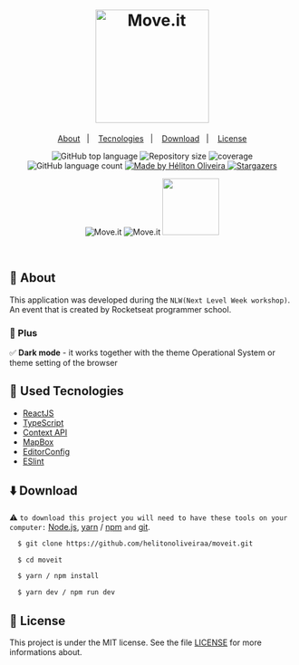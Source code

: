 <h1 align="center">
  <img src="https://res.cloudinary.com/dzn5ixmhq/image/upload/v1614260676/move.it/logo_f6jabl.png" alt="Move.it" width="200">
</h1>

<p align="center">
  <a href="#memo-about">About</a>&nbsp;&nbsp;&nbsp;|&nbsp;&nbsp;&nbsp;
  <a href="#wrench-used-tecnologies">Tecnologies</a>&nbsp;&nbsp;&nbsp;|&nbsp;&nbsp;&nbsp;
  <a href="#arrowdown-download">Download</a>&nbsp;&nbsp;&nbsp;|&nbsp;&nbsp;&nbsp;
  <a href="#pagefacingup-license">License</a>
</p>

<p align="center">
  <img alt="GitHub top language" src="https://img.shields.io/github/languages/top/helitonoliveiraa/moveit.svg">

  <img alt="Repository size" src="https://img.shields.io/github/repo-size/helitonoliveiraa/moveit.svg?color=%2339b100">

  <img alt="coverage" src="https://img.shields.io/codecov/c/gh/helitonoliveiraa/moveit?logo=codecov" />

  <img alt="GitHub language count" src="https://img.shields.io/github/languages/count/helitonoliveiraa/moveit?color=%232AA9E0">

  <a href="https://www.linkedin.com/in/helitonoliveira/">
    <img alt="Made by Héliton Oliveira" src="https://img.shields.io/badge/made%20by-Héliton Oliveira-%238257e6">
  </a>

  <a href="https://github.com/helitonoliveiraa/moveit/stargazers">
    <img alt="Stargazers" src="https://img.shields.io/github/stars/helitonoliveiraa/moveit?style=social">
  </a>
</p>

<p align="center">
  <img src="https://res.cloudinary.com/dzn5ixmhq/image/upload/v1614260731/move.it/image_lwbchg.png" alt="Move.it">

  <img src="https://res.cloudinary.com/dzn5ixmhq/image/upload/v1614352548/move.it/image_3_n2iwqg.png" alt="Move.it">

  <a href="https://moveit.heliton.dev/">
    <img src="https://res.cloudinary.com/dzn5ixmhq/image/upload/v1614434454/vercel-logo_xwytbg.png" width="100">
  </a>
</p>

<br />

## :memo: About

This application was developed during the `NLW(Next Level Week workshop)`.  An event that is created by Rocketseat programmer school.

### :rocket: Plus

✅ **Dark mode** - it works together with the theme Operational System or theme setting of the browser

## :wrench: Used Tecnologies

- [ReactJS](https://pt-br.reactjs.org/)
- [TypeScript](https://www.typescriptlang.org/)
- [Context API](https://pt-br.reactjs.org/docs/context.html)
- [MapBox](https://www.mapbox.com/)
- [EditorConfig](https://editorconfig.org/)
- [ESlint](https://eslint.org/)

## :arrow_down: Download

⚠ `to download this project you will need to have these tools on your computer:`
[Node.js](https://nodejs.org/en/), [yarn](https://yarnpkg.com/) / [npm]() `and` [git](https://git-scm.com/).

```bash
  $ git clone https://github.com/helitonoliveiraa/moveit.git

  $ cd moveit

  $ yarn / npm install

  $ yarn dev / npm run dev
```



## :page_facing_up: License

This project is under the MIT license. See the file [LICENSE](https://github.com/helitonoliveiraa/moveit/blob/main/LICENSE) for more informations about.

